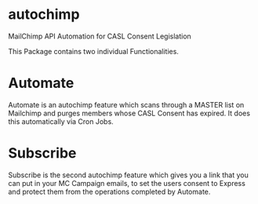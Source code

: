 # autochimp
MailChimp API Automation for CASL Consent Legislation

This Package contains two individual Functionalities.

<h1>Automate</h1>
Automate is an autochimp feature which scans through a MASTER list on Mailchimp and purges members whose CASL Consent has expired. It does this automatically via Cron Jobs.
<h1>Subscribe</h1>
Subscribe is the second autochimp feature which gives you a link that you can put in your MC Campaign emails, to set the users consent to Express and protect them from the operations completed by Automate.
